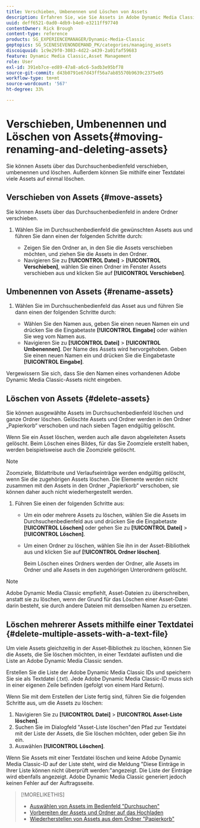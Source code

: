 ```yaml
---
title: Verschieben, Umbenennen und Löschen von Assets
description: Erfahren Sie, wie Sie Assets in Adobe Dynamic Media Classic verschieben, umbenennen und löschen können.
uuid: deff6521-0ad0-4db9-b4e0-e3211ff97740
contentOwner: Rick Brough
content-type: reference
products: SG_EXPERIENCEMANAGER/Dynamic-Media-Classic
geptopics: SG_SCENESEVENONDEMAND_PK/categories/managing_assets
discoiquuid: 1c9e29f0-3083-4d22-a439-2a01faf59683
feature: Dynamic Media Classic,Asset Management
role: User
exl-id: 391eb7ce-ed89-47a8-a6c6-5adb3e95bf78
source-git-commit: d43b0791e67d43ff56a7ab85570b9639c2375e05
workflow-type: tm+mt
source-wordcount: '567'
ht-degree: 33%

---
```


# Verschieben, Umbenennen und Löschen von Assets{#moving-renaming-and-deleting-assets}

Sie können Assets über das Durchsuchenbedienfeld verschieben, umbenennen und löschen. Außerdem können Sie mithilfe einer Textdatei viele Assets auf einmal löschen.

## Verschieben von Assets {#move-assets}

Sie können Assets über das Durchsuchenbedienfeld in andere Ordner verschieben.

1. Wählen Sie im Durchsuchenbedienfeld die gewünschten Assets aus und führen Sie dann einen der folgenden Schritte durch:

   * Zeigen Sie den Ordner an, in den Sie die Assets verschieben möchten, und ziehen Sie die Assets in den Ordner.
   * Navigieren Sie zu **[!UICONTROL Datei]** > **[!UICONTROL Verschieben]**, wählen Sie einen Ordner im Fenster Assets verschieben aus und klicken Sie auf **[!UICONTROL Verschieben]**.

## Umbenennen von Assets {#rename-assets}

1. Wählen Sie im Durchsuchenbedienfeld das Asset aus und führen Sie dann einen der folgenden Schritte durch:

   * Wählen Sie den Namen aus, geben Sie einen neuen Namen ein und drücken Sie die Eingabetaste **[!UICONTROL Eingabe]** oder wählen Sie weg vom Namen aus.
   * Navigieren Sie zu **[!UICONTROL Datei]** > **[!UICONTROL Umbenennen]**. Der Name des Assets wird hervorgehoben. Geben Sie einen neuen Namen ein und drücken Sie die Eingabetaste **[!UICONTROL Eingabe]**.

Vergewissern Sie sich, dass Sie den Namen eines vorhandenen Adobe Dynamic Media Classic-Assets nicht eingeben.

## Löschen von Assets {#delete-assets}

Sie können ausgewählte Assets im Durchsuchenbedienfeld löschen und ganze Ordner löschen. Gelöschte Assets und Ordner werden in den Ordner „Papierkorb“ verschoben und nach sieben Tagen endgültig gelöscht.

Wenn Sie ein Asset löschen, werden auch alle davon abgeleiteten Assets gelöscht. Beim Löschen eines Bildes, für das Sie Zoomziele erstellt haben, werden beispielsweise auch die Zoomziele gelöscht.

>[!NOTE]
>
>Zoomziele, Bildattribute und Verlaufseinträge werden endgültig gelöscht, wenn Sie die zugehörigen Assets löschen. Die Elemente werden nicht zusammen mit den Assets in den Ordner „Papierkorb“ verschoben, sie können daher auch nicht wiederhergestellt werden.

1. Führen Sie einen der folgenden Schritte aus:

   * Um ein oder mehrere Assets zu löschen, wählen Sie die Assets im Durchsuchenbedienfeld aus und drücken Sie die Eingabetaste **[!UICONTROL Löschen]** oder gehen Sie zu **[!UICONTROL Datei]** > **[!UICONTROL Löschen]**.
   * Um einen Ordner zu löschen, wählen Sie ihn in der Asset-Bibliothek aus und klicken Sie auf **[!UICONTROL Ordner löschen]**.

      Beim Löschen eines Ordners werden der Ordner, alle Assets im Ordner und alle Assets in den zugehörigen Unterordnern gelöscht.

>[!NOTE]
>
>Adobe Dynamic Media Classic empfiehlt, Asset-Dateien zu überschreiben, anstatt sie zu löschen, wenn der Grund für das Löschen einer Asset-Datei darin besteht, sie durch andere Dateien mit demselben Namen zu ersetzen.

## Löschen mehrerer Assets mithilfe einer Textdatei {#delete-multiple-assets-with-a-text-file}

Um viele Assets gleichzeitig in der Asset-Bibliothek zu löschen, können Sie die Assets, die Sie löschen möchten, in einer Textdatei auflisten und die Liste an Adobe Dynamic Media Classic senden.

Erstellen Sie die Liste der Adobe Dynamic Media Classic IDs und speichern Sie sie als Textdatei (.txt). Jede Adobe Dynamic Media Classic-ID muss sich in einer eigenen Zeile befinden (gefolgt von einem Hard Return).

Wenn Sie mit dem Erstellen der Liste fertig sind, führen Sie die folgenden Schritte aus, um die Assets zu löschen:

1. Navigieren Sie zu **[!UICONTROL Datei]** > **[!UICONTROL Asset-Liste löschen]**.
1. Suchen Sie im Dialogfeld &quot;Asset-Liste löschen&quot;den Pfad zur Textdatei mit der Liste der Assets, die Sie löschen möchten, oder geben Sie ihn ein.
1. Auswählen **[!UICONTROL Löschen]**.

Wenn Sie Assets mit einer Textdatei löschen und keine Adobe Dynamic Media Classic-ID auf der Liste steht, wird die Meldung &quot;Diese Einträge in Ihrer Liste können nicht überprüft werden:&quot;angezeigt. Die Liste der Einträge wird ebenfalls angezeigt. Adobe Dynamic Media Classic generiert jedoch keinen Fehler auf der Auftragsseite.

>[!MORELIKETHIS]
>
>* [Auswählen von Assets im Bedienfeld &quot;Durchsuchen&quot;](selecting-assets-browse-panel.md#selecting_assets_in_the_browse_panel)
>* [Vorbereiten der Assets und Ordner auf das Hochladen](uploading-files.md#preparing_your_assets_and_folders_for_uploading)
>* [Wiederherstellen von Assets aus dem Ordner &quot;Papierkorb&quot;](trash-folder.md#restoring_assets_from_the_trash_folder)

